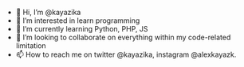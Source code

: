 - 👋 Hi, I’m @kayazika
- 👀 I’m interested in learn programming
- 🌱 I’m currently learning Python, PHP, JS
- 💞️ I’m looking to collaborate on everything within my code-related limitation
- 📫 How to reach me on twitter @kayazika, instagram @alexkayazk.

<!---
kayazika/kayazika is a ✨ special ✨ repository because its `README.md` (this file) appears on your GitHub profile.
You can click the Preview link to take a look at your changes.
--->
